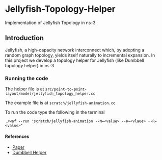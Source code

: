 # Jellyfish-Topology-Helper

Implementation of Jellyfish Topology in ns-3

## Introduction

Jellyfish, a high-capacity network interconnect which, by adopting a random graph topology, yields itself
naturally to incremental expansion. In this project we develop a topology helper for Jellyfish (like Dumbbell topology helper) in ns-3 


### Running the code

The helper file is at ``` src/point-to-point-layout/model/jellyfish_topology_helper.cc  ```

The example file is at ``` scratch/jellyfish-animation.cc ```

To run the code type the following in the terminal 

```
./waf --run "scratch/jellyfish-animation --N=<value> --K=<vlaue> --R=<value>"
```

#### References

* [Paper](https://people.inf.ethz.ch/asingla/papers/jellyfish-nsdi12.pdf) 
* [Dumbbell Helper](https://www.nsnam.org/doxygen/classns3_1_1_point_to_point_dumbbell_helper.html)


